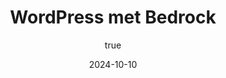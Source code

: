 ---
title: 'WordPress met Bedrock'
synopsis: 'This is an example tutorial. You can use this file as a template to create your own tutorials.'
date: 2024-10-10
author:
  name: 'Tristan De Ridder'
  socials: # Add social media links -> If you don't have any, place an empty string ''
    website: 'https://tristanderidder.be/'
    linkedin: 'https://www.linkedin.com/in/tristan-de-ridder/'
    github: 'https://github.com/TristanDeRidder'
thumbnailUrl: '/assets/1728555601054.jpg'
head:
  - - meta
    - name: description
      content: 'This is an example tutorial. You can use this file as a template to create your own tutorials.' # Add a description of the article
  - - meta
    - name: keywords
      content: 'front-end development static-site-generator ssg javascript' # Add keywords related to the article
---